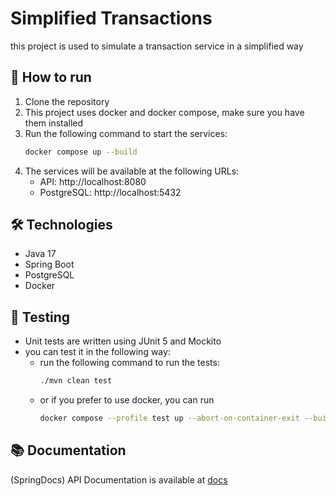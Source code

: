 # Simplified Transactions

this project is used to simulate a transaction service in a simplified way

## 🚀 How to run

1. Clone the repository
2. This project uses docker and docker compose, make sure you have them installed
3. Run the following command to start the services:
   ```bash
   docker compose up --build
   ```
4. The services will be available at the following URLs:
   - API: http://localhost:8080
   - PostgreSQL: http://localhost:5432

## 🛠️ Technologies
- Java 17
- Spring Boot
- PostgreSQL
- Docker

## 🧪 Testing
- Unit tests are written using JUnit 5 and Mockito
- you can test it in the following way:
   - run the following command to run the tests:
     ```bash
     ./mvn clean test
     ```
   - or if you prefer to use docker, you can run
     ```bash
     docker compose --profile test up --abort-on-container-exit --build
     ``````

## 📚 Documentation
(SpringDocs) API Documentation is available at [docs](http://localhost:8080/swagger-ui.html)